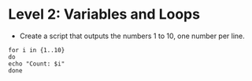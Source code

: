 # Level 2: Variables and Loops
- Create a script that outputs the numbers 1 to 10, one number per line.
```
for i in {1..10}
do
echo "Count: $i"
done
```

